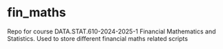 # fin_maths
Repo for course DATA.STAT.610-2024-2025-1 Financial Mathematics and Statistics. Used to store different financial maths related scripts
